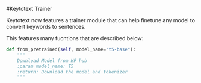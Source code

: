 #Keytotext Trainer

Keytotext now features a trainer module that can help finetune any model to convert keywords to sentences.

This features many fucntions that are described below:


```python
def from_pretrained(self, model_name="t5-base"):
    """
    Download Model from HF hub
    :param model_name: T5
    :return: Download the model and tokenizer
    """
```
